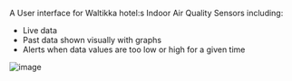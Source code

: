 A User interface for Waltikka hotel:s Indoor Air Quality Sensors including:
- Live data
- Past data shown visually with graphs
- Alerts when data values are too low or high for a given time

![image](https://github.com/user-attachments/assets/ed9633f9-43f4-4e21-8824-8e300b36e76d)
